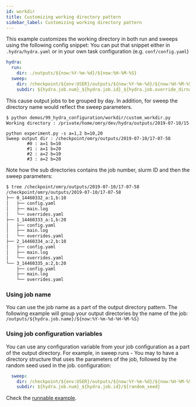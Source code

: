 ```yaml
---
id: workdir
title: Customizing working directory pattern
sidebar_label: Customizing working directory pattern
---
```


This example customizes the working directory in both run and sweeps using the following config snippet:
You can put that snippet either in `.hydra/hydra.yaml` or in your own task
configuration (e.g. `conf/config.yaml`)
```yaml
hydra:
  run:
    dir: ./outputs/${now:%Y-%m-%d}/${now:%H-%M-%S}
  sweep:
    dir: /checkpoint/${env:USER}/outputs/${now:%Y-%m-%d}/${now:%H-%M-%S}
    subdir: ${hydra.job.num}_${hydra.job.id}_${hydra.job.override_dirname}
```


This cause output jobs to be grouped by day.
In addition, for sweep the directory name would reflect the sweep parameters.

```bash
$ python demos/99_hydra_configuration/workdir/custom_workdir.py
Working directory : /private/home/omry/dev/hydra/outputs/2019-07-10/15-50-36
```

```text
python experiment.py -s a=1,2 b=10,20
Sweep output dir : /checkpoint/omry/outputs/2019-07-10/17-07-58
        #0 : a=1 b=10
        #1 : a=1 b=20
        #2 : a=2 b=10
        #3 : a=2 b=20
```

Note how the sub directories contains the job number, slurm ID and then the sweep parameters:
```bash
$ tree /checkpoint/omry/outputs/2019-07-10/17-07-58
/checkpoint/omry/outputs/2019-07-10/17-07-58
├── 0_14460332_a:1,b:10
│   ├── config.yaml
│   ├── main.log
│   └── overrides.yaml
├── 1_14460333_a:1,b:20
│   ├── config.yaml
│   ├── main.log
│   └── overrides.yaml
├── 2_14460334_a:2,b:10
│   ├── config.yaml
│   ├── main.log
│   └── overrides.yaml
└── 3_14460335_a:2,b:20
    ├── config.yaml
    ├── main.log
    └── overrides.yaml
```

### Using job name
You can use the job name as a part of the output directory pattern.
The following example will group your output directories by the name of the job: 
```/outputs/${hydra.job.name}/${now:%Y-%m-%d-%H-%M-%S}```

### Using job configuration variables
You can use any configuration variable from your job configuration as a part of the output directory.
For example, in sweep runs - You may to have a directory structure that uses the parameters of the job, followed by
the random seed used in the job.
configuration:
```yaml
  sweep:
    dir: /checkpoint/${env:USER}/outputs/${now:%Y-%m-%d}/${now:%H-%M-%S}
    subdir: ${hydra.job.num}_${hydra.job.id}/${random_seed}
```

Check the [runnable example](https://github.com/facebookresearch/hydra/tree/master/demos/99_hydra_configuration/workdir).